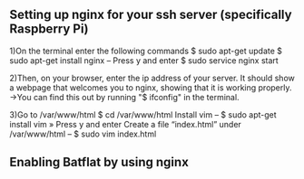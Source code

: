 ## Setting up nginx for your ssh server (specifically Raspberry Pi)

1)On the terminal enter the following commands
$ sudo apt-get update
$ sudo apt-get install nginx 
  – Press y and enter
$ sudo service nginx start

2)Then, on your browser, enter the ip address of your server. It should show a webpage that welcomes you to nginx, showing that it is working properly.
->You can find this out by running "$ ifconfig" in the terminal.

3)Go to /var/www/html 
$ cd /var/www/html
Install vim
– $ sudo apt-get install vim
» Press y and enter
Create a file “index.html” under /var/www/html
– $ sudo vim index.html

## Enabling Batflat by using nginx

